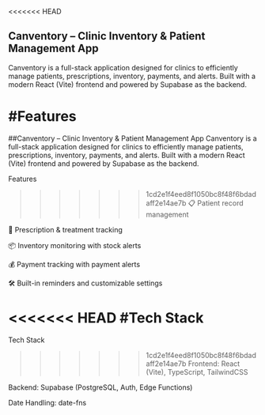 <<<<<<< HEAD

## Canventory – Clinic Inventory & Patient Management App
Canventory is a full-stack application designed for clinics to efficiently manage patients, prescriptions, inventory, payments, and alerts. Built with a modern React (Vite) frontend and powered by Supabase as the backend.

#Features
=======
##Canventory – Clinic Inventory & Patient Management App
Canventory is a full-stack application designed for clinics to efficiently manage patients, prescriptions, inventory, payments, and alerts. Built with a modern React (Vite) frontend and powered by Supabase as the backend.

Features
>>>>>>> 1cd2e1f4eed8f1050bc8f48f6bdadaff2e14ae7b
📋 Patient record management

💊 Prescription & treatment tracking

📦 Inventory monitoring with stock alerts

💰 Payment tracking with payment alerts

🛠️ Built-in reminders and customizable settings

<<<<<<< HEAD
#Tech Stack
=======
Tech Stack
>>>>>>> 1cd2e1f4eed8f1050bc8f48f6bdadaff2e14ae7b
Frontend: React (Vite), TypeScript, TailwindCSS

Backend: Supabase (PostgreSQL, Auth, Edge Functions)

Date Handling: date-fns
